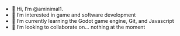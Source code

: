 - 👋 Hi, I’m @aminimal1.
- 👀 I’m interested in game and software development
- 🌱 I’m currently learning the Godot game engine, Git, and Javascript
- 💞️ I’m looking to collaborate on... nothing at the moment

<!---
aminimal1/aminimal1 is a ✨ special ✨ repository because its `README.md` (this file) appears on your GitHub profile.
You can click the Preview link to take a look at your changes.
--->
